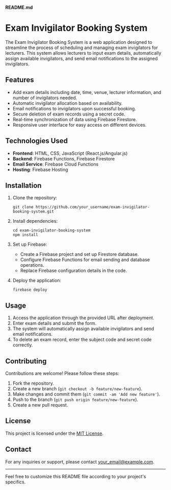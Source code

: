 **README.md**

# Exam Invigilator Booking System

The Exam Invigilator Booking System is a web application designed to streamline the process of scheduling and managing exam invigilators for lecturers. This system allows lecturers to input exam details, automatically assign available invigilators, and send email notifications to the assigned invigilators.

## Features

- Add exam details including date, time, venue, lecturer information, and number of invigilators needed.
- Automatic invigilator allocation based on availability.
- Email notifications to invigilators upon successful booking.
- Secure deletion of exam records using a secret code.
- Real-time synchronization of data using Firebase Firestore.
- Responsive user interface for easy access on different devices.

## Technologies Used

- **Frontend**: HTML, CSS, JavaScript (React.js/Angular.js)
- **Backend**: Firebase Functions, Firebase Firestore
- **Email Service**: Firebase Cloud Functions
- **Hosting**: Firebase Hosting

## Installation

1. Clone the repository:
   ```
   git clone https://github.com/your_username/exam-invigilator-booking-system.git
   ```

2. Install dependencies:
   ```
   cd exam-invigilator-booking-system
   npm install
   ```

3. Set up Firebase:
   - Create a Firebase project and set up Firestore database.
   - Configure Firebase Functions for email sending and database operations.
   - Replace Firebase configuration details in the code.

4. Deploy the application:
   ```
   firebase deploy
   ```

## Usage

1. Access the application through the provided URL after deployment.
2. Enter exam details and submit the form.
3. The system will automatically assign available invigilators and send email notifications.
4. To delete an exam record, enter the subject code and secret code correctly.

## Contributing

Contributions are welcome! Please follow these steps:

1. Fork the repository.
2. Create a new branch (`git checkout -b feature/new-feature`).
3. Make changes and commit them (`git commit -am 'Add new feature'`).
4. Push to the branch (`git push origin feature/new-feature`).
5. Create a new pull request.

## License

This project is licensed under the [MIT License](https://opensource.org/licenses/MIT).

## Contact

For any inquiries or support, please contact [your_email@example.com](mailto:your_email@example.com).

---

Feel free to customize this README file according to your project's specifics.
